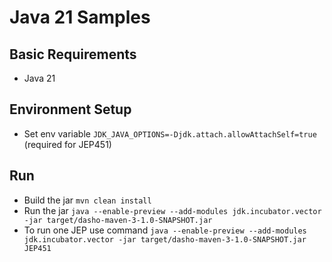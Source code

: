 # Java 21 Samples

## Basic Requirements
* Java 21


## Environment Setup
* Set env variable `JDK_JAVA_OPTIONS=-Djdk.attach.allowAttachSelf=true` (required for JEP451)

## Run
* Build the jar `mvn clean install`
* Run the jar `java --enable-preview --add-modules jdk.incubator.vector -jar target/dasho-maven-3-1.0-SNAPSHOT.jar`
* To run one JEP use command `java --enable-preview --add-modules jdk.incubator.vector -jar target/dasho-maven-3-1.0-SNAPSHOT.jar JEP451`
